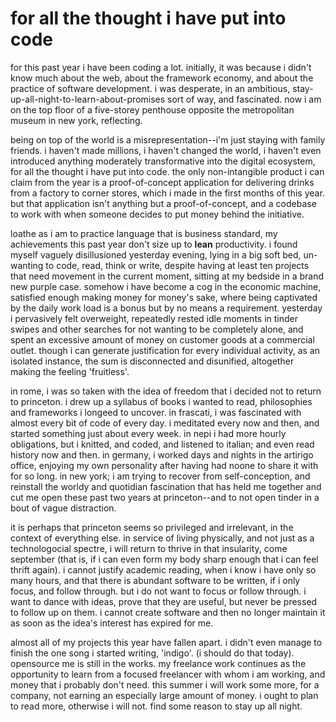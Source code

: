 # for all the thought i have put into code

for this past year i have been coding a lot. initially, it was because i didn't know much about the web, about the framework economy, and about the practice of software development. i was desperate, in an ambitious, stay-up-all-night-to-learn-about-promises sort of way, and fascinated. now i am on the top floor of a five-storey penthouse opposite the metropolitan museum in new york, reflecting.

being on top of the world is a misrepresentation--i'm just staying with family friends. i haven't made millions, i haven't changed the world, i haven't even introduced anything moderately transformative into the digital ecosystem, for all the thought i have put into code. the only non-intangible product i can claim from the year is a proof-of-concept application for delivering drinks from a factory to corner stores, which i made in the first months of this year. but that application isn't anything but a proof-of-concept, and a codebase to work with when someone decides to put money behind the initiative.

loathe as i am to practice language that is business standard, my achievements this past year don't size up to **lean** productivity. i found myself vaguely disillusioned yesterday evening, lying in a big soft bed, un-wanting to code, read, think or write, despite having at least ten projects that need movement in the current moment, sitting at my bedside in a brand new purple case. somehow i have become a cog in the economic machine, satisfied enough making money for money's sake, where being captivated by the daily work load is a bonus but by no means a requirement. yesterday i pervasively felt overweight, repeatedly rested idle moments in tinder swipes and other searches for not wanting to be completely alone, and spent an excessive amount of money on customer goods at a commercial outlet. though i can generate justification for every individual activity, as an isolated instance, the sum is disconnected and disunified, altogether making the feeling 'fruitless'.

in rome, i was so taken with the idea of freedom that i decided not to return to princeton. i drew up a syllabus of books i wanted to read, philosophies and frameworks i longeed to uncover. in frascati, i was fascinated with almost every bit of code of every day. i meditated every now and then, and started something just about every week. in nepi i had more hourly obligations, but i knitted, and coded, and listened to italian; and even read history now and then. in germany, i worked days and nights in the artirigo office, enjoying my own personality after having had noone to share it with for so long. in new york; i am trying to recover from self-conception, and reinstall the worldy and quotidian fascination that has held me together and cut me open these past two years at princeton--and to not open tinder in a bout of vague distraction.

it is perhaps that princeton seems so privileged and irrelevant, in the context of everything else. in service of living physically, and not just as a technologocial spectre, i will return to thrive in that insularity, come september (that is, if i can even form my body sharp enough that i can feel thrift again). i cannot justify academic reading, when i know i have only so many hours, and that there is abundant software to be written, if i only focus, and follow through. but i do not want to focus or follow through. i want to dance with ideas, prove that they are useful, but never be pressed to follow up on them. i cannot create software and then no longer maintain it as soon as the idea's interest has expired for me.

almost all of my projects this year have fallen apart. i didn't even manage to finish the one song i started writing, 'indigo'. (i should do that today). opensource me is still in the works. my freelance work continues as the opportunity to learn from a focused freelancer with whom i am working, and money that i probably don't need. this summer i will work some more, for a company, not earning an especially large amount of money. i ought to plan to read more, otherwise i will not. find some reason to stay up all night. 